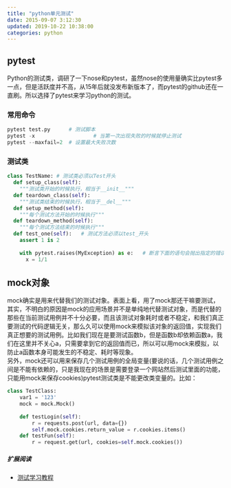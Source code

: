 ```yaml
---
title: "python单元测试"
date: 2015-09-07 3:12:30
updated: 2019-10-22 10:38:00
categories: python
---
```

## pytest

Python的测试类，调研了一下nose和pytest，虽然nose的使用量确实比pytest多一点，但是活跃度并不高，从15年后就没发布新版本了，而pytest的github还在一直刷。所以选择了pytest来学习python的测试。

### 常用命令

```python
pytest test.py		# 测试脚本
pytest -x					# 当第一次出现失败的时候就停止测试
pytest --maxfail=2	# 设置最大失败次数
```

### 测试类

```python
class TestName:	# 测试类必须以Test开头
  def setup_class(self):
    """测试类开始的时候执行，相当于__init__"""
  def teardown_class(self):
    """测试类结束的时候执行，相当于__del__"""
  def setup_method(self):
    """每个测试方法开始的时候执行"""
  def teardown_method(self):
    """每个测试方法结束的时候执行"""
  def test_one(self):	# 测试方法必须以test_开头
    assert 1 is 2
    
    with pytest.raises(MyException) as e:	# 断言下面的语句会抛出指定的错误
      x = 1/1
```

## mock对象
mock确实是用来代替我们的测试对象。表面上看，用了mock那还干嘛要测试，其实，不明白的原因是mock的应用场景并不是单纯地代替测试对象，而是代替的那些在当前测试用例并不十分必要，而且该测试对象耗时或者不稳定，和我们真正要测试的代码逻辑无关，那么久可以使用mock来模拟该对象的返回值，实现我们真正想要的测试用例。比如我们现在是要测试函数b，但是函数b却依赖函数a，我们在这里并不关心a，只需要拿到它的返回值而已，所以可以用mock来模拟，以防止a函数本身可能发生的不稳定、耗时等现象。  
另外，mock还可以用来保存几个测试用例的全局变量(要说的话，几个测试用例之间是不能有依赖的，只是我现在的场景是需要登录一个网站然后测试里面的功能，只能用mock来保存cookies)pytest测试类是不能更改类变量的。比如：

```python
class TestClass:
	var1 = '123'
	mock = mock.Mock()
	
	def testLogin(self):
		r = requests.post(url, data={})
		self.mock.cookies.return_value = r.cookies.items()
	def testFun(self):
		r = request.get(url, cookies=self.mock.cookies())
```

##### 扩展阅读

- [测试学习教程](https://lvjunjie.cn/qa-study/)